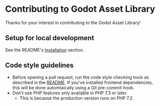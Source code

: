 # Contributing to Godot Asset Library

Thanks for your interest in contributing to the Godot Asset Library!

## Setup for local development

See the README's [Installation](README.md#installation) section.

## Code style guidelines

- Before opening a pull request, run the code style checking tools as described
  in the [README](README.md). If you've installed frontend dependencies,
  this will be done automtaically using a Git pre-commit hook.
- Don't use PHP features only available in PHP 7.3 or later.
  - This is because the production version runs on PHP 7.2.
